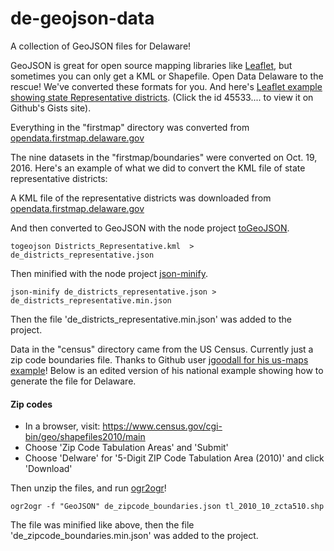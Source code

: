 # de-geojson-data
A collection of GeoJSON files for Delaware!

GeoJSON is great for open source mapping libraries like [Leaflet](http://leafletjs.com/), 
but sometimes you can only get a KML or Shapefile. Open Data Delaware
to the rescue! We've converted these formats for you. And here's [Leaflet example showing state Representative 
districts](http://bl.ocks.org/enactdev/4553334882f8d9f66787330639d90f87). (Click the id 45533.... to view it on
Github's Gists site).

Everything in the "firstmap" directory was converted from 
[opendata.firstmap.delaware.gov](http://opendata.firstmap.delaware.gov/) 

The nine datasets in the "firstmap/boundaries" were converted on Oct. 19, 2016. Here's an example of what we did to convert the 
KML file of state representative districts:

A KML file of the representative districts was downloaded from 
[opendata.firstmap.delaware.gov](http://opendata.firstmap.delaware.gov/datasets/c7eb6e2ee15d4c27be2a2a67c3d88c6d_0) 

And then converted to GeoJSON with the node project 
[toGeoJSON](https://github.com/mapbox/togeojson).

```
togeojson Districts_Representative.kml  > de_districts_representative.json
```

Then minified with the node project 
[json-minify](https://www.npmjs.com/package/json-minify).

```
json-minify de_districts_representative.json > de_districts_representative.min.json
```

Then the file 'de_districts_representative.min.json' was added to the project. 


Data in the "census" directory came from the US Census. Currently just a zip code boundaries file. Thanks to Github user
[jgoodall for his us-maps example](https://github.com/jgoodall/us-maps)! Below is an edited version of his 
national example showing how to generate the file for Delaware.


#### Zip codes
* In a browser, visit: https://www.census.gov/cgi-bin/geo/shapefiles2010/main
* Choose 'Zip Code Tabulation Areas' and 'Submit'
* Choose 'Delware' for '5-Digit ZIP Code Tabulation Area (2010)' and click 'Download'

Then unzip the files, and run 
[ogr2ogr](http://www.gdal.org/)! 


```
ogr2ogr -f "GeoJSON" de_zipcode_boundaries.json tl_2010_10_zcta510.shp
```

The file was minified like above, then the file 'de_zipcode_boundaries.min.json' was added to the project. 

